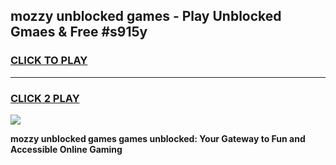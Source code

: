 
## mozzy unblocked games - Play Unblocked Gmaes & Free #s915y
<h3>
<a href="https://premium.freeplayer.one?title=mozzy_unblocked_games&ref=03M">CLICK TO PLAY</a></h3>
<hr>

<h3>
<a href="https://premium.freeplayer.one?title=mozzy_unblocked_games&ref=03M">CLICK 2 PLAY</a>
  
</h3>

<a href="https://premium.freeplayer.one?title=mozzy_unblocked_games&ref=03M"><img src="https://clearcache.store/games.png"></a>


**mozzy unblocked games games unblocked: Your Gateway to Fun and Accessible Online Gaming**
